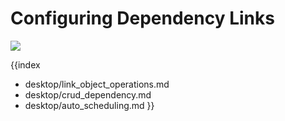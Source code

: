 Configuring Dependency Links
=================================
<img src="desktop/gantt_arrows.png"/>

{{index
- desktop/link_object_operations.md
- desktop/crud_dependency.md
- desktop/auto_scheduling.md
}}